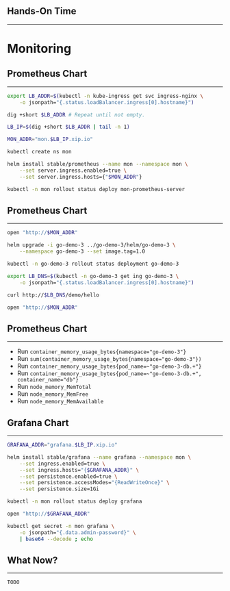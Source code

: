 ## Hands-On Time

---

# Monitoring


## Prometheus Chart

---

```bash
export LB_ADDR=$(kubectl -n kube-ingress get svc ingress-nginx \
    -o jsonpath="{.status.loadBalancer.ingress[0].hostname}")

dig +short $LB_ADDR # Repeat until not empty.

LB_IP=$(dig +short $LB_ADDR | tail -n 1)

MON_ADDR="mon.$LB_IP.xip.io"

kubectl create ns mon

helm install stable/prometheus --name mon --namespace mon \
    --set server.ingress.enabled=true \
    --set server.ingress.hosts={"$MON_ADDR"}

kubectl -n mon rollout status deploy mon-prometheus-server
```


## Prometheus Chart

---

```bash
open "http://$MON_ADDR"

helm upgrade -i go-demo-3 ../go-demo-3/helm/go-demo-3 \
    --namespace go-demo-3 --set image.tag=1.0

kubectl -n go-demo-3 rollout status deployment go-demo-3

export LB_DNS=$(kubectl -n go-demo-3 get ing go-demo-3 \
    -o jsonpath="{.status.loadBalancer.ingress[0].hostname}")

curl http://$LB_DNS/demo/hello

open "http://$MON_ADDR"
```


## Prometheus Chart

---

* Run `container_memory_usage_bytes{namespace="go-demo-3"}`
* Run `sum(container_memory_usage_bytes{namespace="go-demo-3"})`
* Run `container_memory_usage_bytes{pod_name=~"go-demo-3-db.+"}`
* Run `container_memory_usage_bytes{pod_name=~"go-demo-3-db.+", container_name="db"}`
* Run `node_memory_MemTotal`
* Run `node_memory_MemFree`
* Run `node_memory_MemAvailable`


## Grafana Chart

---

```bash
GRAFANA_ADDR="grafana.$LB_IP.xip.io"

helm install stable/grafana --name grafana --namespace mon \
    --set ingress.enabled=true \
    --set ingress.hosts="{$GRAFANA_ADDR}" \
    --set persistence.enabled=true \
    --set persistence.accessModes="{ReadWriteOnce}" \
    --set persistence.size=1Gi

kubectl -n mon rollout status deploy grafana

open "http://$GRAFANA_ADDR"

kubectl get secret -n mon grafana \
    -o jsonpath="{.data.admin-password}" \
    | base64 --decode ; echo
```


## What Now?

---

```bash
TODO
```
